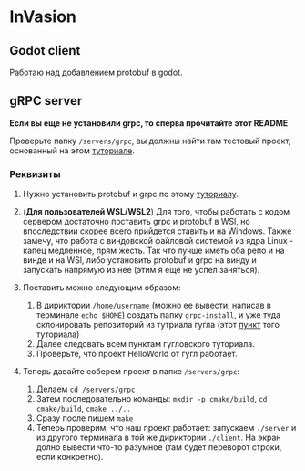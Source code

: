 # InVasion
## Godot client
Работаю над добавлением protobuf в godot.

## gRPC server
**Если вы еще не установили grpc, то сперва прочитайте этот README**

Проверьте папку `/servers/grpc`, вы должны найти там тестовый проект, основанный на этом [туториале](https://medium.com/@shradhasehgal/get-started-with-grpc-in-c-36f1f39367f4).

### Реквизиты
1. Нужно установить protobuf и grpc по этому [туториалу](https://grpc.io/docs/languages/cpp/quickstart/).
2. (**Для пользователей WSL/WSL2**) Для того, чтобы работать с кодом сервером достаточно поставить grpc и protobuf в WSl, но впоследствии скорее всего прийдется ставить и на Windows. Также замечу, что работа с виндовской файловой системой из ядра Linux - капец медленное, прям жесть. Так что лучше иметь оба репо и на винде и на WSl, либо установить protobuf и grpc на винду и запускать напрямую из нее (этим я еще не успел заняться).
3. Поставить можно следующим образом:
	
	1. В дириктории `/home/username` (можно ее вывести, написав в терминале `echo $HOME`) создать папку `grpc-install`, и уже туда склонировать репозиторий из тутриала гугла (этот [пункт](https://grpc.io/docs/languages/cpp/quickstart/#clone-the-grpc-repo) того туториала)
	2. Далее следовать всем пунктам гугловского туториала.
	3. Проверьте, что проект HelloWorld от гугл работает.

4. Теперь давайте соберем проект в папке `/servers/grpc`:

	1. Делаем `cd /servers/grpc`
	2. Затем последовательно команды: `mkdir -p cmake/build`, `cd cmake/build`, `cmake ../..`
	3. Сразу после пишем `make`
	4. Теперь проверим, что наш проект работает: запускаем `./server` и из другого терминала в той же дириктории `./client`. На экран долно вывести что-то разумное (там будет переворот строки, если конкретно).